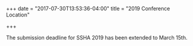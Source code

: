 +++
date = "2017-07-30T13:53:36-04:00"
title = "2019 Conference Location"

+++

The submission deadline for SSHA 2019 has been extended to March 15th.
